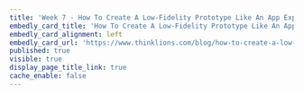 ```yaml
---
title: 'Week 7 - How To Create A Low-Fidelity Prototype Like An App Expert (3 of 3)'
embedly_card_title: 'How To Create A Low-Fidelity Prototype Like An App Expert (11 minute read)'
embedly_card_alignment: left
embedly_card_url: 'https://www.thinklions.com/blog/how-to-create-a-low-fidelity-prototype-like-an-app-expert/'
published: true
visible: true
display_page_title_link: true
cache_enable: false
---
```

